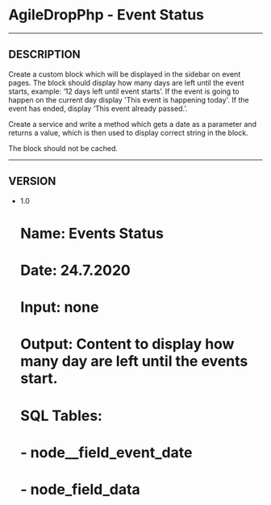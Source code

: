 # AgileDropPhp - Event Status
--------------------------------
DESCRIPTION
--------------------------------
Create a custom block which will be displayed in the sidebar on event pages. The block should display how many days are left until the event starts, example: ‘12 days left until event starts’. If the event is going to happen on the current day display 'This event is happening today'. If the event has ended, display ‘This event already passed.’.

Create a service and write a method which gets a date as a parameter and returns a value, which is then used to display correct string in the block.

The block should not be cached.

--------------------------------
VERSION
--------------------------------
- 1.0 
	# Name: Events Status
	# Date: 24.7.2020
	# Input: none
	# Output: Content to display how many day are left until the events start. 
	# SQL Tables:
	# - node__field_event_date <date>
	# - node_field_data <title>
	
--------------------------------
INSTALL
--------------------------------
- Source the repositroy to pc and copy folder "events_status" to drupal location "core/modules/custom", if custom folder doesn't exists create it
- Nagivate to Administration -> Extend install module Events Status under Custom category
- After successful installation navigate to Administration -> Structure -> Block Layout and add block to desired location
- Events content will display in block

--------------------------------
TO DO
--------------------------------
 :)